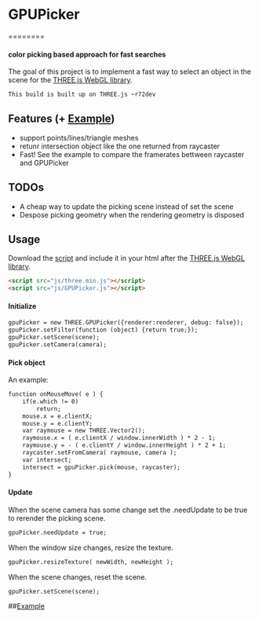 # GPUPicker
========
#### color picking based approach for fast searches ####
The goal of this project is to implement a fast way to select an object in the scene for the [THREE.js WebGL library](http://mrdoob.github.com/three.js/).   
  
```html
This build is built up on THREE.js ~r72dev
```
## Features (+ [Example](http://brianxu.github.io/GPUPicker/))

* support points/lines/triangle meshes
* retunr intersection object like the one returned from raycaster
* Fast! See the example to compare the framerates bettween raycaster and GPUPicker
    
## TODOs
* A cheap way to update the picking scene instead of set the scene
* Despose picking geometry when the rendering geometry is disposed

## Usage

Download the [script](https://github.com/brianxu/GPUPicker/blob/master/GPUPicker.js) and include it in your html after the [THREE.js WebGL library](http://mrdoob.github.com/three.js/).

```html
<script src="js/three.min.js"></script>
<script src="js/GPUPicker.js"></script>
```

#### Initialize

```html
gpuPicker = new THREE.GPUPicker({renderer:renderer, debug: false});
gpuPicker.setFilter(function (object) {return true;});
gpuPicker.setScene(scene);
gpuPicker.setCamera(camera);
```
#### Pick object
An example:
```html
function onMouseMove( e ) {
    if(e.which != 0)
        return;
    mouse.x = e.clientX;
    mouse.y = e.clientY;
    var raymouse = new THREE.Vector2();
    raymouse.x = ( e.clientX / window.innerWidth ) * 2 - 1;
    raymouse.y = - ( e.clientY / window.innerHeight ) * 2 + 1;
    raycaster.setFromCamera( raymouse, camera );
    var intersect;
    intersect = gpuPicker.pick(mouse, raycaster);
}
```

#### Update
When the scene camera has some change set the .needUpdate to be true to rerender the picking scene.
```html
gpuPicker.needUpdate = true;
```

When the window size changes, resize the texture.
```html
gpuPicker.resizeTexture( newWidth, newHeight );
```

When the scene changes, reset the scene.
```html
gpuPicker.setScene(scene);
```

##[Example]()
